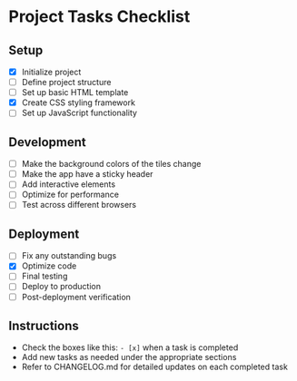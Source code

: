 
# Project Tasks Checklist

## Setup
- [x] Initialize project
- [ ] Define project structure
- [ ] Set up basic HTML template
- [x] Create CSS styling framework
- [ ] Set up JavaScript functionality

## Development
- [ ] Make the background colors of the tiles change
- [ ] Make the app have a sticky header
- [ ] Add interactive elements
- [ ] Optimize for performance
- [ ] Test across different browsers

## Deployment
- [ ] Fix any outstanding bugs
- [x] Optimize code
- [ ] Final testing
- [ ] Deploy to production
- [ ] Post-deployment verification

## Instructions
- Check the boxes like this: `- [x]` when a task is completed
- Add new tasks as needed under the appropriate sections
- Refer to CHANGELOG.md for detailed updates on each completed task
